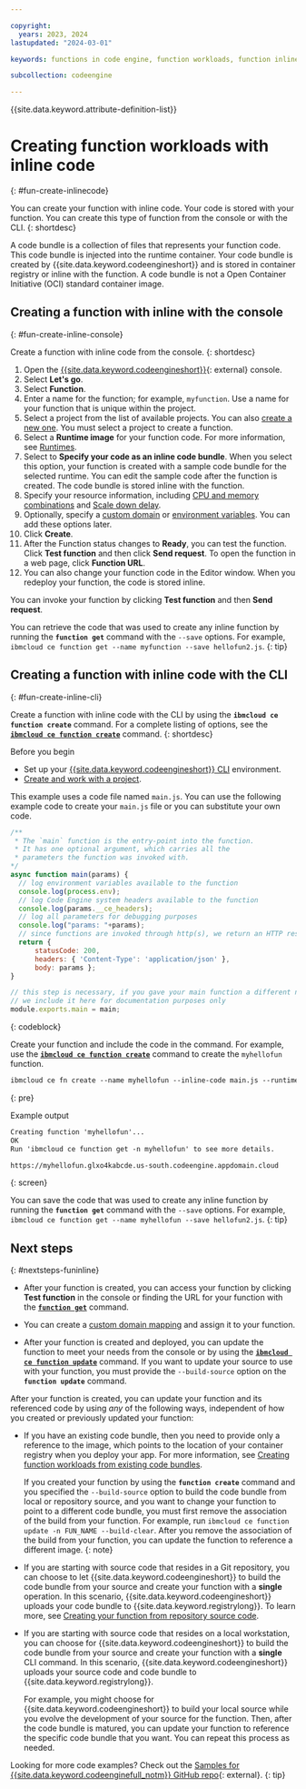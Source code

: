 ```yaml
---

copyright:
  years: 2023, 2024
lastupdated: "2024-03-01"

keywords: functions in code engine, function workloads, function inline

subcollection: codeengine

---
```


{{site.data.keyword.attribute-definition-list}}

# Creating function workloads with inline code
{: #fun-create-inlinecode}

You can create your function with inline code. Your code is stored with your function. You can create this type of function from the console or with the CLI. 
{: shortdesc}

A code bundle is a collection of files that represents your function code. This code bundle is injected into the runtime container. Your code bundle is created by {{site.data.keyword.codeengineshort}} and is stored in container registry or inline with the function. A code bundle is not a Open Container Initiative (OCI) standard container image.


## Creating a function with inline with the console
{: #fun-create-inline-console}

Create a function with inline code from the console.
{: shortdesc} 

1. Open the [{{site.data.keyword.codeengineshort}}](https://cloud.ibm.com/codeengine/overview){: external} console.
2. Select **Let's go**.
3. Select **Function**.
4. Enter a name for the function; for example, `myfunction`. Use a name for your function that is unique within the project. 
5. Select a project from the list of available projects. You can also [create a new one](/docs/codeengine?topic=codeengine-manage-project#create-a-project). You must select a project to create a function. 
6. Select a **Runtime image** for your function code. For more information, see [Runtimes](/docs/codeengine?topic=codeengine-fun-runtime).
7. Select to **Specify your code as an inline code bundle**. When you select this option, your function is created with a sample code bundle for the selected runtime. You can edit the sample code after the function is created. The code bundle is stored inline with the function.
8. Specify your resource information, including [CPU and memory combinations](/docs/codeengine?topic=codeengine-fun-runtime#fun-supported-combo) and [Scale down delay](/docs/codeengine?topic=codeengine-fun-work#functions-scale). 
9. Optionally, specify a [custom domain](/docs/codeengine?topic=codeengine-fun-domainmapping) or [environment variables](/docs/codeengine?topic=codeengine-envvar). You can add these options later.
10. Click **Create**.
11. After the Function status changes to **Ready**, you can test the function. Click **Test function** and then click **Send request**. To open the function in a web page, click **Function URL**. 
12. You can also change your function code in the Editor window. When you redeploy your function, the code is stored inline.

You can invoke your function by clicking **Test function** and then **Send request**.

You can retrieve the code that was used to create any inline function by running the **`function get`** command with the `--save` options. For example, `ibmcloud ce function get --name myfunction
 --save hellofun2.js`.
{: tip}

## Creating a function with inline code with the CLI
{: #fun-create-inline-cli}

Create a function with inline code with the CLI by using the **`ibmcloud ce function create`** command. For a complete listing of options, see the [**`ibmcloud ce function create`**](/docs/codeengine?topic=codeengine-cli#cli-function-create) command.
{: shortdesc}

Before you begin

* Set up your [{{site.data.keyword.codeengineshort}} CLI](/docs/codeengine?topic=codeengine-install-cli) environment.
* [Create and work with a project](/docs/codeengine?topic=codeengine-manage-project).

This example uses a code file named `main.js`. You can use the following example code to create your `main.js` file or you can substitute your own code.
  
```javascript
/**
 * The `main` function is the entry-point into the function.
 * It has one optional argument, which carries all the 
 * parameters the function was invoked with.
*/
async function main(params) {
  // log environment variables available to the function
  console.log(process.env);
  // log Code Engine system headers available to the function
  console.log(params.__ce_headers);
  // log all parameters for debugging purposes
  console.log("params: "+params);
  // since functions are invoked through http(s), we return an HTTP response
  return { 
      statusCode: 200, 
      headers: { 'Content-Type': 'application/json' }, 
      body: params };
}

// this step is necessary, if you gave your main function a different name
// we include it here for documentation purposes only
module.exports.main = main;
```
{: codeblock}


Create your function and include the code in the command. For example, use the [**`ibmcloud ce function create`**](/docs/codeengine?topic=codeengine-cli#cli-function-create) command to create the `myhellofun` function. 

```txt
ibmcloud ce fn create --name myhellofun --inline-code main.js --runtime nodejs-18
```
{: pre}


Example output

```txt
Creating function 'myhellofun'...
OK
Run 'ibmcloud ce function get -n myhellofun' to see more details.

https://myhellofun.glxo4kabcde.us-south.codeengine.appdomain.cloud
```
{: screen}

You can save the code that was used to create any inline function by running the **`function get`** command with the `--save` options. For example, `ibmcloud ce function get --name myhellofun --save hellofun2.js`.
{: tip}

## Next steps
{: #nextsteps-funinline}

- After your function is created, you can access your function by clicking **Test function** in the console or finding the URL for your function with the [**`function get`**](/docs/codeengine?topic=codeengine-cli#cli-function-get) command.

- You can create a [custom domain mapping](/docs/codeengine?topic=codeengine-domain-mappings) and assign it to your function.  

- After your function is created and deployed, you can update the function to meet your needs from the console or by using the [**`ibmcloud ce function update`**](/docs/codeengine?topic=codeengine-cli#cli-function-update) command. If you want to update your source to use with your function, you must provide the `--build-source` option on the **`function update`** command.

After your function is created, you can update your function and its referenced code by using *any* of the following ways, independent of how you created or previously updated your function:

- If you have an existing code bundle, then you need to provide only a reference to the image, which points to the location of your container registry when you deploy your app. For more information, see [Creating function workloads from existing code bundles](/docs/codeengine?topic=codeengine-fun-create-existing).

    If you created your function by using the **`function create`** command and you specified the `--build-source` option to build the code bundle from local or repository source, and you want to change your function to point to a different code bundle, you must first remove the association of the build from your function. For example, run `ibmcloud ce function update -n FUN_NAME --build-clear`. After you remove the association of the build from your function, you can update the function to reference a different image. 
    {: note}

- If you are starting with source code that resides in a Git repository, you can choose to let {{site.data.keyword.codeengineshort}} to build the code bundle from your source and create your function with a **single** operation. In this scenario, {{site.data.keyword.codeengineshort}} uploads your code bundle to {{site.data.keyword.registrylong}}. To learn more, see [Creating your function from repository source code](/docs/codeengine?topic=codeengine-fun-create-repo).

- If you are starting with source code that resides on a local workstation, you can choose for {{site.data.keyword.codeengineshort}} to build the code bundle from your source and create your function with a **single** CLI command. In this scenario, {{site.data.keyword.codeengineshort}} uploads your source code and code bundle to {{site.data.keyword.registrylong}}. 

    For example, you might choose for {{site.data.keyword.codeengineshort}} to build your local source while you evolve the development of your source for the function. Then, after the code bundle is matured, you can update your function to reference the specific code bundle that you want. You can repeat this process as needed.



Looking for more code examples? Check out the [Samples for {{site.data.keyword.codeenginefull_notm}} GitHub repo](https://github.com/IBM/CodeEngine){: external}.
{: tip}




